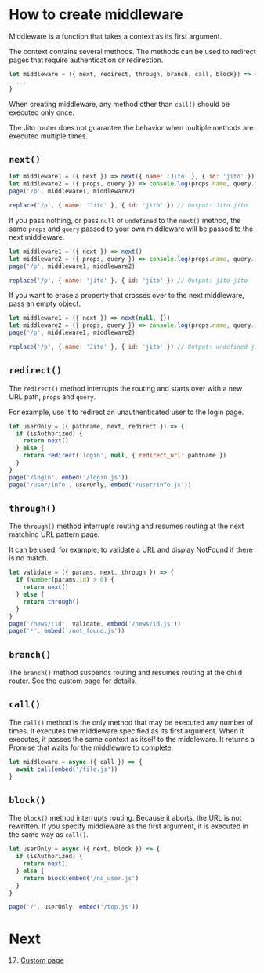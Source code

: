 # How to create middleware

Middleware is a function that takes a context as its first argument.

The context contains several methods. The methods can be used to redirect pages that require authentication or redirection.

```js
let middleware = ({ next, redirect, through, branch, call, block}) => {
  ...
}
```

When creating middleware, any method other than `call()` should be executed only once.

The Jito router does not guarantee the behavior when multiple methods are executed multiple times.

## `next()`

```js
let middleware1 = ({ next }) => next({ name: 'Jito' }, { id: 'jito' })
let middleware2 = ({ props, query }) => console.log(props.name, query.id)
page('/p', middleware1, middleware2)

replace('/p', { name: 'Jito' }, { id: 'jito' }) // Output: Jito jito 
```

If you pass nothing, or pass `null` or `undefined` to the `next()` method, the same `props` and `query` passed to your own middleware will be passed to the next middleware.

```js
let middleware1 = ({ next }) => next()
let middleware2 = ({ props, query }) => console.log(props.name, query.id)
page('/p', middleware1, middleware2)

replace('/p', { name: 'jito' }, { id: 'jito' }) // Output: jito jito 
```

If you want to erase a property that crosses over to the next middleware, pass an empty object.

```js
let middleware1 = ({ next }) => next(null, {})
let middleware2 = ({ props, query }) => console.log(props.name, query.id)
page('/p', middleware1, middleware2)

replace('/p', { name: 'Jito' }, { id: 'jito' }) // Output: undefined jito 
```

## `redirect()`

The `redirect()` method interrupts the routing and starts over with a new URL path, `props` and `query`.

For example, use it to redirect an unauthenticated user to the login page.

```js
let userOnly = ({ pathname, next, redirect }) => {
  if (isAuthorized) {
    return next()
  } else {
    return redirect('login', null, { redirect_url: pahtname })
  }
}
page('/login', embed('/login.js'))
page('/user/info', userOnly, embed('/user/info.js'))
```

## `through()`

The `through()` method interrupts routing and resumes routing at the next matching URL pattern page.

It can be used, for example, to validate a URL and display NotFound if there is no match.

```js
let validate = ({ params, next, through }) => {
  if (Number(params.id) > 0) {
    return next()
  } else {
    return through()
  }
}
page('/news/:id', validate, embed('/news/id.js'))
page('*', embed('/not_found.js'))
```

## `branch()`

The `branch()` method suspends routing and resumes routing at the child router.
See the custom page for details.

## `call()`

The `call()` method is the only method that may be executed any number of times. It executes the middleware specified as its first argument. When it executes, it passes the same context as itself to the middleware.
It returns a Promise that waits for the middleware to complete.

```js
let middleware = async ({ call }) => {
  await call(embed('/file.js'))
}
```

## `block()`

The `block()` method interrupts routing. Because it aborts, the URL is not rewritten.
If you specify middleware as the first argument, it is executed in the same way as `call()`.

```js
let userOnly = async ({ next, block }) => {
  if (isAuthorized) {
    return next()
  } else {
    return block(embed('/no_user.js')
  }
}

page('/', userOnly, embed('/top.js'))
```

# Next

17. [Custom page](./Custom_page.md)